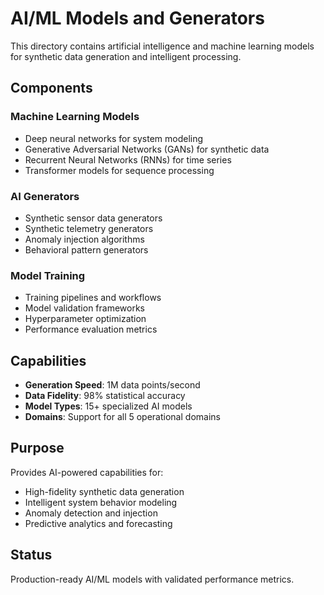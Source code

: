 # AI/ML Models and Generators

This directory contains artificial intelligence and machine learning models for synthetic data generation and intelligent processing.

## Components

### Machine Learning Models
- Deep neural networks for system modeling
- Generative Adversarial Networks (GANs) for synthetic data
- Recurrent Neural Networks (RNNs) for time series
- Transformer models for sequence processing

### AI Generators
- Synthetic sensor data generators
- Synthetic telemetry generators
- Anomaly injection algorithms
- Behavioral pattern generators

### Model Training
- Training pipelines and workflows
- Model validation frameworks
- Hyperparameter optimization
- Performance evaluation metrics

## Capabilities

- **Generation Speed**: 1M data points/second
- **Data Fidelity**: 98% statistical accuracy
- **Model Types**: 15+ specialized AI models
- **Domains**: Support for all 5 operational domains

## Purpose

Provides AI-powered capabilities for:
- High-fidelity synthetic data generation
- Intelligent system behavior modeling
- Anomaly detection and injection
- Predictive analytics and forecasting

## Status

Production-ready AI/ML models with validated performance metrics.